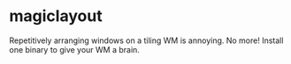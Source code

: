 # magiclayout
Repetitively arranging windows on a tiling WM is annoying. No more! Install one binary to give your WM a brain. 
